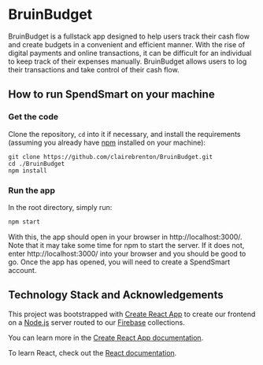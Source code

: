 # BruinBudget

BruinBudget is a fullstack app designed to help users track their cash flow and create budgets in a convenient and efficient manner. With the rise of digital payments and online transactions, it can be difficult for an individual to keep track of their expenses manually. BruinBudget allows users to log their transactions and take control of their cash flow.

## How to run SpendSmart on your machine
### Get the code

Clone the repository, `cd` into it if necessary, and install the requirements (assuming you already have [npm](https://www.npmjs.com/get-npm) installed on your machine):
```shell
git clone https://github.com/clairebrenton/BruinBudget.git
cd ./BruinBudget
npm install
```

### Run the app

In the root directory, simply run:
```bash
npm start
```
With this, the app should open in your browser in http://localhost:3000/. Note that it may take some time for npm to start the server. If it does not, enter http://localhost:3000/ into your browser and you should be good to go. Once the app has opened, you will need to create a SpendSmart account. 


## Technology Stack and Acknowledgements
This project was bootstrapped with [Create React App](https://github.com/facebook/create-react-app) to create our frontend on a [Node.js](https://nodejs.org/) server routed to our [Firebase](https://firebase.google.com/) collections.

You can learn more in the [Create React App documentation](https://facebook.github.io/create-react-app/docs/getting-started).

To learn React, check out the [React documentation](https://reactjs.org/).

